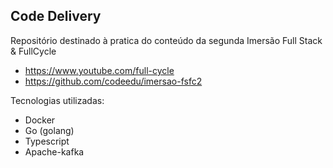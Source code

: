 ## Code Delivery

Repositório destinado à pratica do conteúdo da segunda Imersão Full Stack & FullCycle
* https://www.youtube.com/full-cycle
* https://github.com/codeedu/imersao-fsfc2

Tecnologias utilizadas: 
* Docker
* Go (golang)
* Typescript
* Apache-kafka

